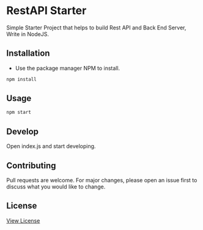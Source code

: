 # RestAPI Starter
Simple Starter Project that helps to build Rest API and Back End Server, Write in NodeJS.

## Installation
- Use the package manager NPM to install.

```javascript
npm install
```

## Usage
```javascript
npm start
```

## Develop
Open index.js and start developing.

## Contributing
Pull requests are welcome. For major changes, please open an issue first to discuss what you would like to change.  

## License
[View License](https://github.com/rasyidrafi/RestAPI-Starter/blob/master/LICENSE.md)
